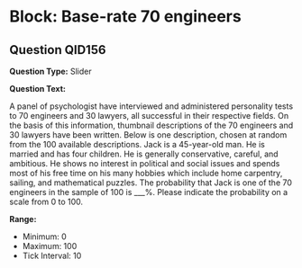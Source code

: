 # Block: Base-rate 70 engineers

## Question QID156
**Question Type:** Slider

**Question Text:**

A panel of psychologist have interviewed and administered personality tests to 70 engineers and 30 lawyers, all successful in their respective fields. On the basis of this information, thumbnail descriptions of the 70 engineers and 30 lawyers have been written. Below is one description, chosen at random from the 100 available descriptions. Jack is a 45-year-old man. He is married and has four children. He is generally conservative, careful, and ambitious. He shows no interest in political and social issues and spends most of his free time on his many hobbies which include home carpentry, sailing, and mathematical puzzles. The probability that Jack is one of the 70 engineers in the sample of 100 is ___%. Please indicate the probability on a scale from 0 to 100.

**Range:**

* Minimum: 0
 * Maximum: 100
 * Tick Interval: 10


